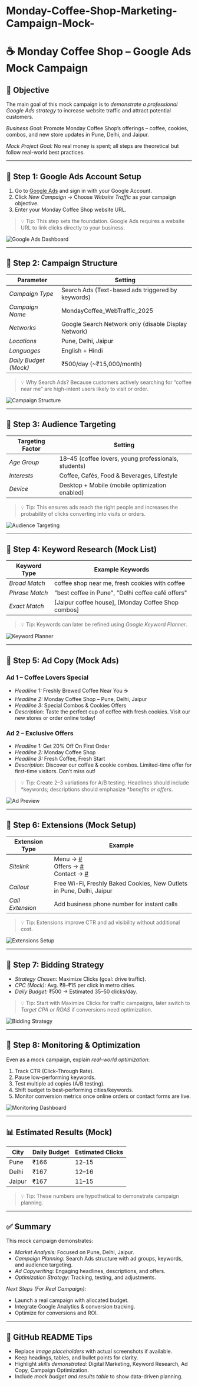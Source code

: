 # Monday-Coffee-Shop-Marketing-Campaign-Mock-

# ☕ Monday Coffee Shop – Google Ads Mock Campaign

## 🎯 Objective

The main goal of this mock campaign is to *demonstrate a professional Google Ads strategy* to increase website traffic and attract potential customers.  

*Business Goal:* Promote Monday Coffee Shop’s offerings – coffee, cookies, combos, and new store updates in Pune, Delhi, and Jaipur.

*Mock Project Goal:* No real money is spent; all steps are theoretical but follow real-world best practices.

---

## 📝 Step 1: Google Ads Account Setup

1. Go to [Google Ads](https://ads.google.com/) and sign in with your Google Account.  
2. Click *New Campaign* → Choose *Website Traffic* as your campaign objective.  
3. Enter your Monday Coffee Shop website URL.  

> 💡 Tip: This step sets the foundation. Google Ads requires a website URL to link clicks directly to your business.

![Google Ads Dashboard](images/google-ads-dashboard.png)

---

## 📝 Step 2: Campaign Structure

| Parameter | Setting |
|-----------|---------|
| *Campaign Type* | Search Ads (Text-based ads triggered by keywords) |
| *Campaign Name* | MondayCoffee_WebTraffic_2025 |
| *Networks* | Google Search Network only (disable Display Network) |
| *Locations* | Pune, Delhi, Jaipur |
| *Languages* | English + Hindi |
| *Daily Budget (Mock)* | ₹500/day (~₹15,000/month) |

> 💡 Why Search Ads? Because customers actively searching for “coffee near me” are high-intent users likely to visit or order.

![Campaign Structure](images/campaign-structure.png)

---

## 📝 Step 3: Audience Targeting

| Targeting Factor | Setting |
|-----------------|--------|
| *Age Group* | 18–45 (coffee lovers, young professionals, students) |
| *Interests* | Coffee, Cafés, Food & Beverages, Lifestyle |
| *Device* | Desktop + Mobile (mobile optimization enabled) |

> 💡 Tip: This ensures ads reach the right people and increases the probability of clicks converting into visits or orders.

![Audience Targeting](images/audience-targeting.png)

---

## 📝 Step 4: Keyword Research (Mock List)

| Keyword Type | Example Keywords |
|--------------|----------------|
| *Broad Match* | coffee shop near me, fresh cookies with coffee |
| *Phrase Match* | "best coffee in Pune", "Delhi coffee café offers" |
| *Exact Match* | [Jaipur coffee house], [Monday Coffee Shop combos] |

> 💡 Tip: Keywords can later be refined using *Google Keyword Planner*.

![Keyword Planner](images/keyword-planner.png)

---

## 📝 Step 5: Ad Copy (Mock Ads)

### Ad 1 – Coffee Lovers Special
- *Headline 1:* Freshly Brewed Coffee Near You ☕  
- *Headline 2:* Monday Coffee Shop – Pune, Delhi, Jaipur  
- *Headline 3:* Special Combos & Cookies Offers  
- *Description:* Taste the perfect cup of coffee with fresh cookies. Visit our new stores or order online today!  

### Ad 2 – Exclusive Offers
- *Headline 1:* Get 20% Off On First Order  
- *Headline 2:* Monday Coffee Shop  
- *Headline 3:* Fresh Coffee, Fresh Start  
- *Description:* Discover our coffee & cookie combos. Limited-time offer for first-time visitors. Don’t miss out!  

> 💡 Tip: Create 2–3 variations for A/B testing. Headlines should include *keywords; descriptions should emphasize **benefits or offers*.

![Ad Preview](images/ad-preview.png)

---

## 📝 Step 6: Extensions (Mock Setup)

| Extension Type | Example |
|----------------|--------|
| *Sitelink* | Menu → [#](#) <br> Offers → [#](#) <br> Contact → [#](#) |
| *Callout* | Free Wi-Fi, Freshly Baked Cookies, New Outlets in Pune, Delhi, Jaipur |
| *Call Extension* | Add business phone number for instant calls |

> 💡 Tip: Extensions improve CTR and ad visibility without additional cost.

![Extensions Setup](images/extensions.png)

---

## 📝 Step 7: Bidding Strategy

- *Strategy Chosen:* Maximize Clicks (goal: drive traffic).  
- *CPC (Mock):* Avg. ₹8–₹15 per click in metro cities.  
- *Daily Budget:* ₹500 → Estimated 35–50 clicks/day.  

> 💡 Tip: Start with Maximize Clicks for traffic campaigns, later switch to *Target CPA or ROAS* if conversions need optimization.

![Bidding Strategy](images/bidding-strategy.png)

---

## 📝 Step 8: Monitoring & Optimization

Even as a mock campaign, explain *real-world optimization*:

1. Track CTR (Click-Through Rate).  
2. Pause low-performing keywords.  
3. Test multiple ad copies (A/B testing).  
4. Shift budget to best-performing cities/keywords.  
5. Monitor conversion metrics once online orders or contact forms are live.

![Monitoring Dashboard](images/monitoring-dashboard.png)

---

## 📊 Estimated Results (Mock)

| City   | Daily Budget | Estimated Clicks |
|--------|--------------|----------------|
| Pune   | ₹166         | 12–15          |
| Delhi  | ₹167         | 12–16          |
| Jaipur | ₹167         | 11–15          |

> 💡 Tip: These numbers are hypothetical to demonstrate campaign planning.

---

## ✅ Summary

This mock campaign demonstrates:

- *Market Analysis:* Focused on Pune, Delhi, Jaipur.  
- *Campaign Planning:* Search Ads structure with ad groups, keywords, and audience targeting.  
- *Ad Copywriting:* Engaging headlines, descriptions, and offers.  
- *Optimization Strategy:* Tracking, testing, and adjustments.  

*Next Steps (For Real Campaign):*

- Launch a real campaign with allocated budget.  
- Integrate Google Analytics & conversion tracking.  
- Optimize for conversions and ROI.  

---

## 📌 GitHub README Tips

- Replace *image placeholders* with actual screenshots if available.  
- Keep headings, tables, and bullet points for clarity.  
- Highlight *skills demonstrated:* Digital Marketing, Keyword Research, Ad Copy, Campaign Optimization.  
- Include *mock budget and results table* to show data-driven planning.
